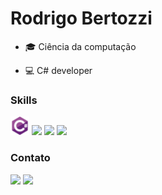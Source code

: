 # Rodrigo Bertozzi


<!--
**rodrigobertozzi/rodrigobertozzi** is a ✨ _special_ ✨ repository because its `README.md` (this file) appears on your --> 
- 🎓 Ciência da computação

- 💻 C# developer
### Skills
<div>
 <img  alt="R-Csharp" height="30em"  src="https://raw.githubusercontent.com/devicons/devicon/master/icons/csharp/csharp-original.svg"?>
 <img height="30em" src="https://img.shields.io/badge/.NET-512BD4?style=for-the-badge&logo=dotnet&logoColor=white"/>
 <img height="30em" src="https://img.shields.io/badge/R-276DC3?style=for-the-badge&logo=r&logoColor=white"/>
 <img height="30em" src="https://img.shields.io/badge/Python-3776AB?style=for-the-badge&logo=python&logoColor=white"/>
 
</div>

### Contato
<div>
  <a href="https://www.facebook.com/rodrigo.bertozzicastro"> <img src="https://img.shields.io/badge/Facebook-1877F2?style=for-the-badge&logo=facebook&logoColor=white"></a>
  <a href="https://www.linkedin.com/in/rodrigo-bertozzi-de-castro/" target="_blank"><img src="https://img.shields.io/badge/-LinkedIn-%230077B5?style=for-the-badge&logo=linkedin&logoColor=white" target="_blank"></a> 

